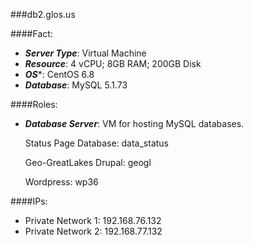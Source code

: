 ###db2.glos.us

####Fact:
- ***Server Type***: Virtual Machine
- ***Resource***: 4 vCPU; 8GB RAM; 200GB Disk
- ***OS****: CentOS 6.8
- ***Database***: MySQL 5.1.73

####Roles:
- ***Database Server***: VM for hosting MySQL databases.
  
  Status Page Database: data_status
  
  Geo-GreatLakes Drupal: geogl

  Wordpress: wp36

####IPs:
- Private Network 1: 192.168.76.132
- Private Network 2: 192.168.77.132


